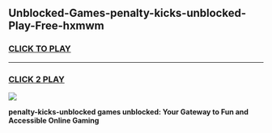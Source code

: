 
## Unblocked-Games-penalty-kicks-unblocked-Play-Free-hxmwm
<h3>
<a href="https://premium76.site?title=penalty-kicks-unblocked&ref=10A">CLICK TO PLAY</a></h3>
<hr>

<h3>
<a href="https://premium76.site?title=penalty-kicks-unblocked&ref=10A">CLICK 2 PLAY</a>
  
</h3>

<a href="https://premium76.site?title=penalty-kicks-unblocked&ref=10A"><img src="https://clearcache.store/games.png"></a>


**penalty-kicks-unblocked games unblocked: Your Gateway to Fun and Accessible Online Gaming**

